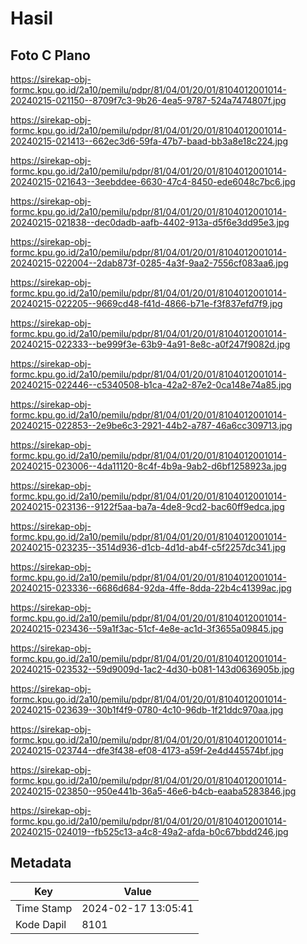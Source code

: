 # Hasil

## Foto C Plano

https://sirekap-obj-formc.kpu.go.id/2a10/pemilu/pdpr/81/04/01/20/01/8104012001014-20240215-021150--8709f7c3-9b26-4ea5-9787-524a7474807f.jpg

https://sirekap-obj-formc.kpu.go.id/2a10/pemilu/pdpr/81/04/01/20/01/8104012001014-20240215-021413--662ec3d6-59fa-47b7-baad-bb3a8e18c224.jpg

https://sirekap-obj-formc.kpu.go.id/2a10/pemilu/pdpr/81/04/01/20/01/8104012001014-20240215-021643--3eebddee-6630-47c4-8450-ede6048c7bc6.jpg

https://sirekap-obj-formc.kpu.go.id/2a10/pemilu/pdpr/81/04/01/20/01/8104012001014-20240215-021838--dec0dadb-aafb-4402-913a-d5f6e3dd95e3.jpg

https://sirekap-obj-formc.kpu.go.id/2a10/pemilu/pdpr/81/04/01/20/01/8104012001014-20240215-022004--2dab873f-0285-4a3f-9aa2-7556cf083aa6.jpg

https://sirekap-obj-formc.kpu.go.id/2a10/pemilu/pdpr/81/04/01/20/01/8104012001014-20240215-022205--9669cd48-f41d-4866-b71e-f3f837efd7f9.jpg

https://sirekap-obj-formc.kpu.go.id/2a10/pemilu/pdpr/81/04/01/20/01/8104012001014-20240215-022333--be999f3e-63b9-4a91-8e8c-a0f247f9082d.jpg

https://sirekap-obj-formc.kpu.go.id/2a10/pemilu/pdpr/81/04/01/20/01/8104012001014-20240215-022446--c5340508-b1ca-42a2-87e2-0ca148e74a85.jpg

https://sirekap-obj-formc.kpu.go.id/2a10/pemilu/pdpr/81/04/01/20/01/8104012001014-20240215-022853--2e9be6c3-2921-44b2-a787-46a6cc309713.jpg

https://sirekap-obj-formc.kpu.go.id/2a10/pemilu/pdpr/81/04/01/20/01/8104012001014-20240215-023006--4da11120-8c4f-4b9a-9ab2-d6bf1258923a.jpg

https://sirekap-obj-formc.kpu.go.id/2a10/pemilu/pdpr/81/04/01/20/01/8104012001014-20240215-023136--9122f5aa-ba7a-4de8-9cd2-bac60ff9edca.jpg

https://sirekap-obj-formc.kpu.go.id/2a10/pemilu/pdpr/81/04/01/20/01/8104012001014-20240215-023235--3514d936-d1cb-4d1d-ab4f-c5f2257dc341.jpg

https://sirekap-obj-formc.kpu.go.id/2a10/pemilu/pdpr/81/04/01/20/01/8104012001014-20240215-023336--6686d684-92da-4ffe-8dda-22b4c41399ac.jpg

https://sirekap-obj-formc.kpu.go.id/2a10/pemilu/pdpr/81/04/01/20/01/8104012001014-20240215-023436--59a1f3ac-51cf-4e8e-ac1d-3f3655a09845.jpg

https://sirekap-obj-formc.kpu.go.id/2a10/pemilu/pdpr/81/04/01/20/01/8104012001014-20240215-023532--59d9009d-1ac2-4d30-b081-143d0636905b.jpg

https://sirekap-obj-formc.kpu.go.id/2a10/pemilu/pdpr/81/04/01/20/01/8104012001014-20240215-023639--30b1f4f9-0780-4c10-96db-1f21ddc970aa.jpg

https://sirekap-obj-formc.kpu.go.id/2a10/pemilu/pdpr/81/04/01/20/01/8104012001014-20240215-023744--dfe3f438-ef08-4173-a59f-2e4d445574bf.jpg

https://sirekap-obj-formc.kpu.go.id/2a10/pemilu/pdpr/81/04/01/20/01/8104012001014-20240215-023850--950e441b-36a5-46e6-b4cb-eaaba5283846.jpg

https://sirekap-obj-formc.kpu.go.id/2a10/pemilu/pdpr/81/04/01/20/01/8104012001014-20240215-024019--fb525c13-a4c8-49a2-afda-b0c67bbdd246.jpg


## Metadata

| Key        | Value               |
| ---------- | ------------------- |
| Time Stamp | 2024-02-17 13:05:41 |
| Kode Dapil | 8101                |



